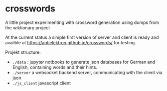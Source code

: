 # crosswords

A little project experimenting with crossword generation using dumps from the wiktionary project

At the current status a simple first  version of server and client is ready and availble at https://antielektron.github.io/crosswords/ for testing.



Projekt structure:

* `./data` : jupyter notbooks to generate json databases for German and English, containing words and their hints.
* `./server` a websocket backend server, communicating with the client via json
* `./js_client` javascript client 

